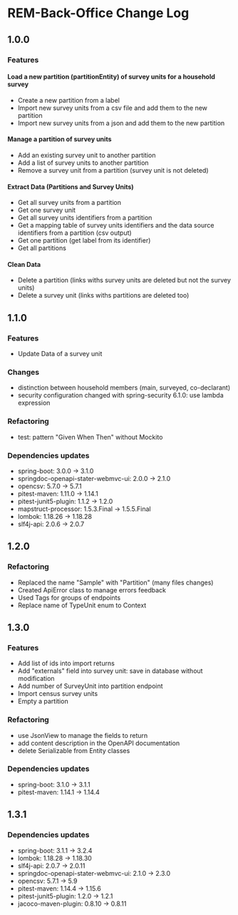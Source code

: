 # REM-Back-Office Change Log

## 1.0.0

### Features

#### Load a new partition (partitionEntity) of survey units for a household survey
- Create a new partition from a label
- Import new survey units from a csv file and add them to the new partition
- Import new survey units from a json and add them to the new partition

#### Manage a partition of survey units
- Add an existing survey unit to another partition
- Add a list of survey units to another partition
- Remove a survey unit from a partition (survey unit is not deleted)

#### Extract Data (Partitions and Survey Units)
- Get all survey units from a partition
- Get one survey unit
- Get all survey units identifiers from a partition
- Get a mapping table of survey units identifiers and the data source identifiers from a partition (csv output)
- Get one partition (get label from its identifier) 
- Get all partitions

#### Clean Data
- Delete a partition (links withs survey units are deleted but not the survey units)
- Delete a survey unit (links withs partitions are deleted too)

## 1.1.0

### Features
- Update Data of a survey unit

### Changes
- distinction between household members (main, surveyed, co-declarant)
- security configuration changed with spring-security 6.1.0: use lambda expression

### Refactoring
- test: pattern "Given When Then" without Mockito

### Dependencies updates
- spring-boot: 3.0.0 -> 3.1.0
- springdoc-openapi-stater-webmvc-ui: 2.0.0 -> 2.1.0
- opencsv: 5.7.0 -> 5.7.1
- pitest-maven: 1.11.0 -> 1.14.1
- pitest-junit5-plugin: 1.1.2 -> 1.2.0
- mapstruct-processor: 1.5.3.Final -> 1.5.5.Final
- lombok: 1.18.26 -> 1.18.28
- slf4j-api: 2.0.6 -> 2.0.7

## 1.2.0

### Refactoring
- Replaced the name "Sample" with "Partition" (many files changes)
- Created ApiError class to manage errors feedback
- Used Tags for groups of endpoints
- Replace name of TypeUnit enum to Context

## 1.3.0

### Features
- Add list of ids into import returns
- Add "externals" field into survey unit: save in database without modification
- Add number of SurveyUnit into partition endpoint
- Import census survey units
- Empty a partition

### Refactoring
- use JsonView to manage the fields to return
- add content description in the OpenAPI documentation
- delete Serializable from Entity classes

### Dependencies updates
- spring-boot: 3.1.0 -> 3.1.1
- pitest-maven: 1.14.1 -> 1.14.4

## 1.3.1

### Dependencies updates
- spring-boot: 3.1.1 -> 3.2.4
- lombok: 1.18.28 -> 1.18.30
- slf4j-api: 2.0.7 -> 2.0.11
- springdoc-openapi-stater-webmvc-ui: 2.1.0 -> 2.3.0
- opencsv: 5.7.1 -> 5.9
- pitest-maven: 1.14.4 -> 1.15.6
- pitest-junit5-plugin: 1.2.0 -> 1.2.1
- jacoco-maven-plugin: 0.8.10 -> 0.8.11